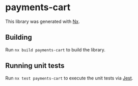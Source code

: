 # payments-cart

This library was generated with [Nx](https://nx.dev).

## Building

Run `nx build payments-cart` to build the library.

## Running unit tests

Run `nx test payments-cart` to execute the unit tests via [Jest](https://jestjs.io).
